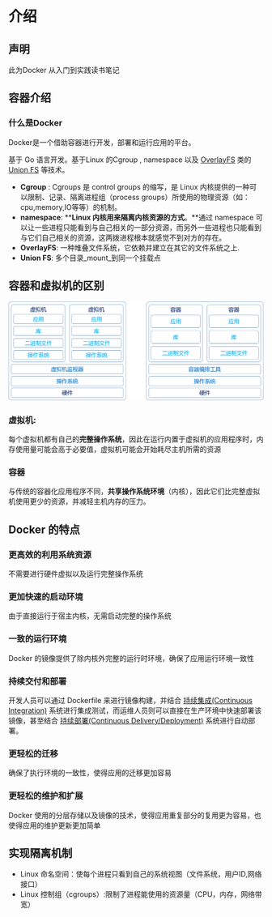 # 介绍

## 声明

此为Docker 从入门到实践读书笔记

## 容器介绍

### 什么是Docker

Docker是一个借助容器进行开发，部署和运行应用的平台。

基于 Go 语言开发。基于Linux 的Cgroup , namespace 以及 [OverlayFS](https://docs.docker.com/storage/storagedriver/overlayfs-driver/) 类的 [Union FS](https://en.wikipedia.org/wiki/Union_mount) 等技术。

* **Cgroup** : Cgroups 是 control groups 的缩写，是 Linux 内核提供的一种可以限制、记录、隔离进程组（process groups）所使用的物理资源（如：cpu,memory,IO等等）的机制。
* **namespace**:  ****Linux 内核用来隔离内核资源的方式**。**通过 namespace 可以让一些进程只能看到与自己相关的一部分资源，而另外一些进程也只能看到与它们自己相关的资源，这两拨进程根本就感觉不到对方的存在。
* **OverlayFS**: 一种堆叠文件系统，它依赖并建立在其它的文件系统之上.
* **Union FS**: 多个目录_mount_到同一个挂载点

## 容器和虚拟机的区别

![&#x865A;&#x62DF;&#x673A;&#x4E0E;&#x5BB9;&#x5668;](.gitbook/assets/image%20%284%29.png)

### 虚拟机: 

每个虚拟机都有自己的**完整操作系统**，因此在运行内置于虚拟机的应用程序时，内存使用量可能会高于必要值，虚拟机可能会开始耗尽主机所需的资源

### 容器

与传统的容器化应用程序不同，**共享操作系统环境**（内核），因此它们比完整虚拟机使用更少的资源，并减轻主机内存的压力。

## Docker 的特点

### 更高效的利用系统资源

不需要进行硬件虚拟以及运行完整操作系统

### 更加快速的启动环境

由于直接运行于宿主内核，无需启动完整的操作系统

### 一致的运行环境

Docker 的镜像提供了除内核外完整的运行时环境，确保了应用运行环境一致性

### 持续交付和部署

开发人员可以通过 Dockerfile 来进行镜像构建，并结合 [持续集成\(Continuous Integration\)](https://en.wikipedia.org/wiki/Continuous_integration) 系统进行集成测试，而运维人员则可以直接在生产环境中快速部署该镜像，甚至结合 [持续部署\(Continuous Delivery/Deployment\)](https://en.wikipedia.org/wiki/Continuous_delivery) 系统进行自动部署。

### 更轻松的迁移

确保了执行环境的一致性，使得应用的迁移更加容易

### 更轻松的维护和扩展

Docker 使用的分层存储以及镜像的技术，使得应用重复部分的复用更为容易，也使得应用的维护更新更加简单

## 实现隔离机制

* Linux 命名空间：使每个进程只看到自己的系统视图（文件系统，用户ID,网络接口）
* Linux 控制组（cgroups）:限制了进程能使用的资源量（CPU，内存，网络带宽）

